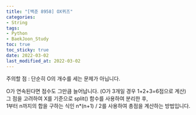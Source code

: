 ```yaml
---
title: "[백준 8958] OX퀴즈"
categories: 
- String
tags:
- Python
- BaekJoon_Study
toc: true
toc_sticky: true
date: 2022-03-02
last_modified_at: 2022-03-02
---
```


주의할 점 : 단순히 O의 개수를 세는 문제가 아닙니다.

O가 연속된다면 점수도 그만큼 늘어납니다. (O가 3개일 경우 1+2+3=6점으로 계산)  
그 점을 고려하여 X를 기준으로 split() 함수를 사용하여 분리한 후,  
1부터 n까지의 합을 구하는 식인 n*(n+1) / 2를 사용하여 총점을 계산하는 방법입니다.

<script src="https://gist.github.com/Ryumaker/9d15f794d8317ff79807344c3c12447e.js"></script>

